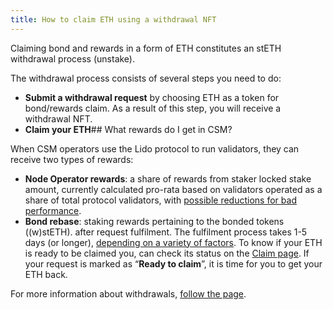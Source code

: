 ```yaml
---
title: How to claim ETH using a withdrawal NFT
---
```


Claiming bond and rewards in a form of ETH constitutes an stETH withdrawal process (unstake).

The withdrawal process consists of several steps you need to do:

- **Submit a withdrawal request** by choosing ETH as a token for bond/rewards claim. As a result of this step, you will receive a withdrawal NFT.
- **Claim your ETH**## What rewards do I get in CSM?

When CSM operators use the Lido protocol to run validators, they can receive two types of rewards:

- **Node Operator rewards**: a share of rewards from staker locked stake amount, currently calculated pro-rata based on validators operated as a share of total protocol validators, with [possible reductions for bad performance](https://operatorportal.lido.fi/modules/community-staking-module#block-c6dc8d00f13243fcb17de3fa07ecc52c).
- **Bond rebase**: staking rewards pertaining to the bonded tokens ((w)stETH). after request fulfilment. The fulfilment process takes 1-5 days (or longer), [depending on a variety of factors](https://help.lido.fi/en/articles/7858315-how-long-does-an-ethereum-withdrawal-take). To know if your ETH is ready to be claimed you, can check its status on the [Claim page](https://stake.lido.fi/withdrawals/claim). If your request is marked as “**Ready to claim**”, it is time for you to get your ETH back.

For more information about withdrawals, [follow the page](https://help.lido.fi/en/collections/3993867-ethereum-withdrawals).
